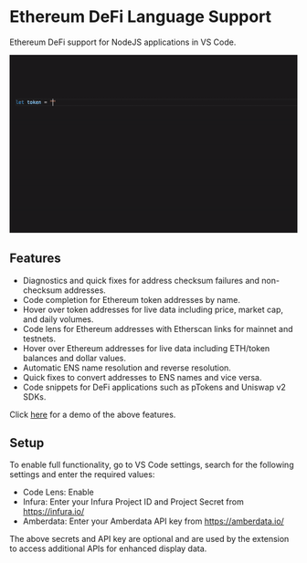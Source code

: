 # Ethereum DeFi Language Support

Ethereum DeFi support for NodeJS applications in VS Code.

![](images/token.gif)

## Features

- Diagnostics and quick fixes for address checksum failures and non-checksum addresses.
- Code completion for Ethereum token addresses by name.
- Hover over token addresses for live data including price, market cap, and daily volumes.
- Code lens for Ethereum addresses with Etherscan links for mainnet and testnets.
- Hover over Ethereum addresses for live data including ETH/token balances and dollar values.
- Automatic ENS name resolution and reverse resolution.
- Quick fixes to convert addresses to ENS names and vice versa.
- Code snippets for DeFi applications such as pTokens and Uniswap v2 SDKs.

Click [here](DEMO.md) for a demo of the above features.

## Setup

To enable full functionality, go to VS Code settings, search for the following settings and enter the required values:
- Code Lens: Enable
- Infura: Enter your Infura Project ID and Project Secret from https://infura.io/
- Amberdata: Enter your Amberdata API key from https://amberdata.io/

The above secrets and API key are optional and are used by the extension to access additional APIs for enhanced display data.

